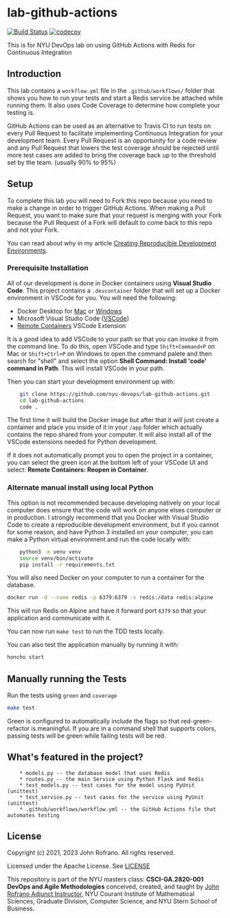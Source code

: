 # lab-github-actions

[![Build Status](https://github.com/ShengSiangYin/lab-github-actions/actions/workflows/workflow.yml/badge.svg)](https://github.com/ShengSiangYin/lab-github-actions/actions)
[![codecov](https://codecov.io/gh/ShengSiangYin/lab-github-actions/graph/badge.svg?token=RYD5729XL5)](https://codecov.io/gh/ShengSiangYin/lab-github-actions)

This is for NYU DevOps lab on using GitHub Actions with Redis for Continuous Integration

## Introduction

This lab contains a `workflow.yml` file in the `.github/workflows/` folder that shows you how to run your tests and start a Redis service be attached while running them. It also uses Code Coverage to determine how complete your testing is.

GitHub Actions can be used as an alternative to Travis CI to run tests on every Pull Request to facilitate implementing Continuous Integration for your development team. Every Pull Request is an opportunity for a code review and any Pull Request that lowers the test coverage should be rejected until more test cases are added to bring the coverage back up to the threshold set by the team. (usually 90% to 95%)

## Setup

To complete this lab you will need to Fork this repo because you need to make a change in order to trigger GitHub Actions. When making a Pull Request, you want to make sure that your request is merging with your Fork because the Pull Request of a Fork will default to come back to this repo and not your Fork.

You can read about why in my article [Creating Reproducible Development Environments](https://medium.com/nerd-for-tech/creating-reproducible-development-environments-fac8d6471f35).

### Prerequisite Installation

All of our development is done in Docker containers using **Visual Studio Code**. This project contains a `.devcontainer` folder that will set up a Docker environment in VSCode for you. You will need the following:

- Docker Desktop for [Mac](https://docs.docker.com/docker-for-mac/install/) or [Windows](https://docs.docker.com/docker-for-windows/install/)
- Microsoft Visual Studio Code ([VSCode](https://code.visualstudio.com/download))
- [Remote Containers](https://marketplace.visualstudio.com/items?itemName=ms-vscode-remote.remote-containers) VSCode Extension

It is a good idea to add VSCode to your path so that you can invoke it from the command line. To do this, open VSCode and type `Shift+Command+P` on Mac or `Shift+Ctrl+P` on Windows to open the command palete and then search for "shell" and select the option **Shell Command: Install 'code' command in Path**. This will install VSCode in your path.

Then you can start your development environment up with:

```bash
    git clone https://github.com/nyu-devops/lab-github-actions.git
    cd lab-github-actions
    code .
```

The first time it will build the Docker image but after that it will just create a container and place you inside of it in your `/app` folder which actually contains the repo shared from your computer. It will also install all of the VSCode extensions needed for Python development.

If it does not automatically prompt you to open the project in a container, you can select the green icon at the bottom left of your VSCode UI and select: **Remote Containers: Reopen in Container**.

### Alternate manual install using local Python

This option is not recommended because developing natively on your local computer does ensure that the code will work on anyone elses computer or in production.  I strongly recommend that you Docker with Visual Studio Code to create a reproducible development environment, but if you cannot for some reason, and have Python 3 installed on your computer, you can make a Python virtual environment and run the code locally with:

```bash
    python3 -m venv venv
    source venv/bin/activate
    pip install -r requirements.txt
```

You will also need Docker on your computer to run a container for the database.

```bash
docker run -d --name redis -p 6379:6379 -v redis:/data redis:alpine
```

This will run Redis on Alpine and have it forward port `6379` so that your application and communicate with it.

You can now run `make test` to run the TDD tests locally.

You can also test the application manually by running it with:

```bash
honcho start
```

## Manually running the Tests

Run the tests using `green` and `coverage`

```bash
make test
```

Green is configured to automatically include the flags so that red-green-refactor is meaningful. If you are in a command shell that supports colors, passing tests will be green while failing tests will be red.

## What's featured in the project?

```text
    * models.py -- the database model that uses Redis
    * routes.py -- the main Service using Python Flask and Redis
    * test_models.py -- test cases for the model using PyUnit (unittest)
    * test_service.py -- test cases for the service using PyUnit (unittest)
    * .github/workflows/workflow.yml -- the GitHub Actions file that automates testing
````

## License

Copyright (c) 2021, 2023 John Rofrano. All rights reserved.

Licensed under the Apache License. See [LICENSE](LICENSE)

This repository is part of the NYU masters class: **CSCI-GA.2820-001 DevOps and Agile Methodologies** conceived, created, and taught by [John Rofrano Adjunct Instructor](https://cs.nyu.edu/~rofrano/), NYU Courant Institute of Mathematical Sciences, Graduate Division, Computer Science, and NYU Stern School of Business.
